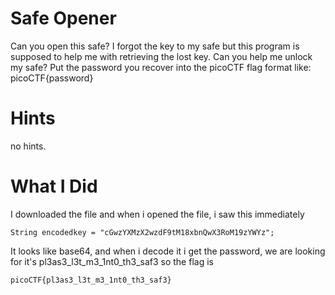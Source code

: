 # Safe Opener

Can you open this safe? I forgot the key to my safe but this program is supposed to help me with retrieving the lost key. Can you help me unlock my safe? Put the password you recover into the picoCTF flag format like: picoCTF{password}

# Hints

no hints.

# What I Did

I downloaded the file and when i opened the file,
i saw this immediately 
```
String encodedkey = "cGwzYXMzX2wzdF9tM18xbnQwX3RoM19zYWYz";
```
It looks like base64, and when i decode it i get the password,
we are looking for it's pl3as3_l3t_m3_1nt0_th3_saf3
so the flag is

```
picoCTF{pl3as3_l3t_m3_1nt0_th3_saf3}
```